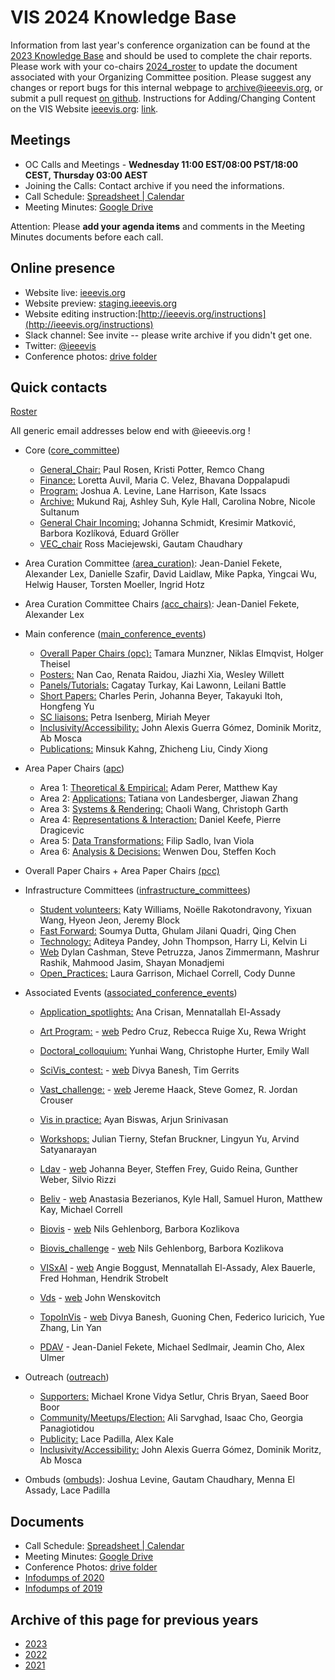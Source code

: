 # VIS 2024 Knowledge Base

Information from last year's conference organization can be found at the [2023 Knowledge Base](https://drive.google.com/drive/u/0/folders/1BuqCDkwr0lz5s-E0P_paCuKHIcUJEWOO) and should be used to complete the chair reports. Please work with your co-chairs [2024_roster](https://docs.google.com/spreadsheets/d/1OUgEmI5KGL3-ba_yVxamdlVrpZYcKRwS/edit#gid=1545341771) to update the document associated with your Organizing Committee position. Please suggest any changes or report bugs for this internal webpage to [archive@ieeevis.org](mailto:archive@ieeevis.org), or submit a pull request [on github](https://github.com/ieeevis-internal/ieeevis-internal.github.io). Instructions for Adding/Changing Content on the VIS Website [ieeevis.org](ieeevis.org): [link](http://ieeevis.org/instructions).

## Meetings

- OC Calls and Meetings - **Wednesday 11:00 EST/08:00 PST/18:00 CEST, Thursday 03:00 AEST**
- Joining the Calls: Contact archive if you need the informations.
- Call Schedule: [Spreadsheet | Calendar](https://docs.google.com/spreadsheets/d/1eeFMKXQee-Pjc-UYjZOeksbnyF50mUpaYzLimACiaw4/edit?usp=sharing)
- Meeting Minutes: [Google Drive](https://drive.google.com/drive/folders/13syF8lxgArLUiqL77nrIVhUZQQQCYXpY?usp=sharing)

Attention: Please **add your agenda items** and comments in the Meeting Minutes documents before each call.

## Online presence

<!--
* Kickoff slides: [here](https://docs.google.com/spreadsheets/d/1jn_b7l4i9HHSqBfa1dZiuOfwHx3pHyc6czipE_B161Q/edit)
*
-->

- Website live: [ieeevis.org](ieeevis.org)
- Website preview: [staging.ieeevis.org](staging.ieeevis.org)
- Website editing instruction:[http://ieeevis.org/instructions](http://ieeevis.org/instructions)
- Slack channel: See invite -- please write archive if you didn't get one.
- Twitter: [@ieeevis](https://twitter.com/ieeevis)
- Conference photos: [drive folder](https://drive.google.com/drive/folders/1vUHPbM7OBizu6jFE-lZiqSDkCgAIxfQn?usp=drive_link)

## Quick contacts

[Roster](https://docs.google.com/spreadsheets/d/1OUgEmI5KGL3-ba_yVxamdlVrpZYcKRwS/edit#gid=1545341771)

All generic email addresses below end with @ieeevis.org !

- Core ([core_committee](mailto:core_committee@ieeevis.org))

  - [General_Chair:](mailto:general_chair@ieeevis.org) Paul Rosen, Kristi Potter, Remco Chang
  - [Finance:](mailto:finance@ieeevis.org) Loretta Auvil, Maria C. Velez, Bhavana Doppalapudi
  - [Program:](mailto:program@ieeevis.org) Joshua A. Levine, Lane Harrison, Kate Issacs
  - [Archive:](mailto:archive@ieeevis.org) Mukund Raj, Ashley Suh, Kyle Hall, Carolina Nobre, Nicole Sultanum
  - [General Chair Incoming:](mailto:incoming_chairs@ieeevis.org) Johanna Schmidt, Kresimir Matković, Barbora Kozlíková, Eduard Gröller
  - [VEC_chair](mailto:vec_chair@ieeevis.org) Ross Maciejewski, Gautam Chaudhary

- Area Curation Committee [(area_curation)](mailto:area_curation@ieeevis.org): Jean-Daniel Fekete, Alexander Lex, Danielle Szafir, David Laidlaw, Mike Papka, Yingcai Wu, Helwig Hauser, Torsten Moeller, Ingrid Hotz

- Area Curation Committee Chairs [(acc_chairs)](mailto:acc_chairs@ieeevis.org): Jean-Daniel Fekete, Alexander Lex

- Main conference ([main_conference_events](mailto:main_conference_events@ieeevis.org))

  - [Overall Paper Chairs (opc):](mailto:opc@ieeevis.org) Tamara Munzner, Niklas Elmqvist, Holger Theisel
  - [Posters:](mailto:posters@ieeevis.org) Nan Cao, Renata Raidou, Jiazhi Xia, Wesley Willett
  - [Panels/Tutorials:](mailto:panels_tutorials@ieeevis.org) Cagatay Turkay, Kai Lawonn, Leilani Battle
  - [Short Papers:](mailto:vis_shortpapers@ieeevis.org) Charles Perin, Johanna Beyer, Takayuki Itoh, Hongfeng Yu
  - [SC liaisons:](mailto:sc_liaisons@ieeevis.org) Petra Isenberg, Miriah Meyer
  - [Inclusivity/Accessibility:](mailto:inclusivity_accessibility@ieeevis.org) John Alexis Guerra Gómez, Dominik Moritz, Ab Mosca
  - [Publications:](mailto:publications@ieeevis.org) Minsuk Kahng, Zhicheng Liu, Cindy Xiong

- Area Paper Chairs ([apc](mailto:apc@ieeevis.org))

  - Area 1: [Theoretical & Empirical:](mailto:theory-empirical-apc@ieeevis.org) Adam Perer, Matthew Kay
  - Area 2: [Applications:](mailto:applications-apc@ieeevis.org) Tatiana von Landesberger, Jiawan Zhang
  - Area 3: [Systems & Rendering:](mailto:systems-rendering-apc@ieeevis.org) Chaoli Wang, Christoph Garth
  - Area 4: [Representations & Interaction:](mailto:representations-interaction-apc@ieeevis.org) Daniel Keefe, Pierre Dragicevic
  - Area 5: [Data Transformations:](mailto:data-transformations-apc@ieeevis.org) Filip Sadlo, Ivan Viola
  - Area 6: [Analysis & Decisions:](mailto:analytics-decisions-apc@ieeevis.org) Wenwen Dou, Steffen Koch

- Overall Paper Chairs + Area Paper Chairs [(pcc)](mailto:pcc@ieeevis.org)

- Infrastructure Committees ([infrastructure_committees](mailto:infrastructure_committees@ieeevis.org))

  - [Student volunteers:](mailto:sv@ieeevis.org) Katy Williams, Noëlle Rakotondravony, Yixuan Wang, Hyeon Jeon, Jeremy Block
  <!-- - [Meetups:](mailto:meetups@ieeevis.org) Ali Sarvghad, Isaac Cho -->
  - [Fast Forward:](mailto:ff@ieeevis.org) Soumya Dutta, Ghulam Jilani Quadri, Qing Chen
  - [Technology:](mailto:tech@ieeevis.org) Aditeya Pandey, John Thompson, Harry Li, Kelvin Li
  - [Web](mailto:web@ieeevis.org) Dylan Cashman, Steve Petruzza, Janos Zimmermann, Mashrur Rashik, Mahmood Jasim, Shayan Monadjemi
  - [Open_Practices:](mailto:open_practices@ieeevis.org) Laura Garrison, Michael Correll, Cody Dunne

- Associated Events ([associated_conference_events](mailto:associated_conference_events@ieeevis.org))

  - [Application_spotlights:](mailto:application_spotlights@ieeevis.org) Ana Crisan, Mennatallah El-Assady
  - [Art Program:](mailto:art@ieeevis.org) - [web](https://visap.net/) Pedro Cruz, Rebecca Ruige Xu, Rewa Wright
  - [Doctoral_colloquium:](mailto:doctoral_coll@ieeevis.org) Yunhai Wang, Christophe Hurter, Emily Wall
  - [SciVis_contest:](mailto:scivis_contest@ieeevis.org) - [web](https://www.lanl.gov/projects/sciviscontest2022/) Divya Banesh, Tim Gerrits
  - [Vast_challenge:](mailto:vast_challenge@ieeevis.org) - [web](https://vast-challenge.github.io/2022) Jereme Haack, Steve Gomez, R. Jordan Crouser
  - [Vis in practice:](mailto:vip@ieeevis.org) Ayan Biswas, Arjun Srinivasan
  - [Workshops:](mailto:workshops@ieeevis.org) Julian Tierny, Stefan Bruckner, Lingyun Yu, Arvind Satyanarayan
  - [Ldav](mailto:ldav@ieeevis.org) - [web](https://ldav.org/) Johanna Beyer, Steffen Frey, Guido Reina, Gunther Weber, Silvio Rizzi
  - [Beliv](mailto:beliv@ieeevis.org) - [web](https://beliv-workshop.github.io/) Anastasia Bezerianos, Kyle Hall, Samuel Huron, Matthew Kay, Michael Correll
  - [Biovis](mailto:biomedvis@ieeevis.org) - [web](http://biovis.net/2024/) Nils Gehlenborg, Barbora Kozlikova
  - [Biovis_challenge](mailto:biovis_challenge@ieeevis.org) - [web](http://biovis.net/2024/biovisChallenges_vis/) Nils Gehlenborg, Barbora Kozlikova
  - [VISxAI](mailto:orga@visxai.io) - [web](http://visxai.io/) Angie Boggust, Mennatallah El-Assady, Alex Bauerle, Fred Hohman, Hendrik Strobelt
  - [Vds](mailto:vds@ieeevis.org) - [web](http://www.visualdatascience.org/) John Wenskovitch
  - [TopoInVis](mailto:topoinvis@ieeevis.org) - [web](https://topoinvis.org/) Divya Banesh, Guoning Chen, Federico Iuricich, Yue Zhang, Lin Yan
  - [PDAV](mailto:pdav-chairs@ieeevis.com) - Jean-Daniel Fekete, Michael Sedlmair, Jeamin Cho, Alex Ulmer 

    <!-- - [Vis4DH](mailto:vis4dh@ieeevis.org) - [web](https://vis4dh.dbvis.de/cfp/) Liang Gou, Claudia Plant -->
     <!-- - [Vizsec](mailto:vizsec@ieeevis.org) - [web](https://vizsec.org/) Chris Bryan -->

- Outreach ([outreach](mailto:outreach@ieeevis.org))

  - [Supporters:](mailto:supporters@ieeevis.org) Michael Krone Vidya Setlur, Chris Bryan, Saeed Boor Boor
  - [Community/Meetups/Election:](mailto:community@ieeevis.org) Ali Sarvghad, Isaac Cho, Georgia Panagiotidou
  - [Publicity:](mailto:publicity@ieeevis.org) Lace Padilla, Alex Kale
  - [Inclusivity/Accessibility:](mailto:inclusivity_accessibility@ieeevis.org) John Alexis Guerra Gómez, Dominik Moritz, Ab Mosca

- Ombuds ([ombuds](mailto:ombuds@ieeevis.org)): Joshua Levine, Gautam Chaudhary, Menna El Assady, Lace Padilla

## Documents

<!-- * [Roster](https://docs.google.com/spreadsheets/d/1OUgEmI5KGL3-ba_yVxamdlVrpZYcKRwS/edit#gid=1545341771)
* [Calendar](https://docs.google.com/spreadsheets/d/11hEQSV6AS-B4vN9T-xvqRQdMlgftQPWjd82WgIseKyA/edit#gid=0) -->

- Call Schedule: [Spreadsheet | Calendar](https://docs.google.com/spreadsheets/d/1eeFMKXQee-Pjc-UYjZOeksbnyF50mUpaYzLimACiaw4/edit?usp=sharing)
- Meeting Minutes: [Google Drive](https://drive.google.com/drive/folders/13syF8lxgArLUiqL77nrIVhUZQQQCYXpY?usp=sharing)
- Conference Photos: [drive folder](https://drive.google.com/drive/folders/1vUHPbM7OBizu6jFE-lZiqSDkCgAIxfQn?usp=drive_link)
- [Infodumps of 2020](https://drive.google.com/drive/u/0/folders/178IERHWBaE9vETwlt_IsfKaAOvl9ZMf2)
- [Infodumps of 2019](https://drive.google.com/drive/u/0/folders/1P7YcmoY96kTkSbb0TUj-VWmsnd9uwmsP)

## Archive of this page for previous years

- [2023](2023.md)
- [2022](2022.md)
- [2021](2021.md)

<!-- below I copy the title of the folder from the previous website but do not know what they refere to
* Kick off presentation
* New Bids
* Roles
* Running the conference schedule
* TVCG

-->
